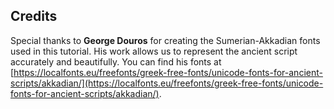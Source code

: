 ## Credits

Special thanks to **George Douros** for creating the Sumerian-Akkadian fonts used in this tutorial. His work allows us to represent the ancient script accurately and beautifully. You can find his fonts at  [https://localfonts.eu/freefonts/greek-free-fonts/unicode-fonts-for-ancient-scripts/akkadian/](https://localfonts.eu/freefonts/greek-free-fonts/unicode-fonts-for-ancient-scripts/akkadian/).

